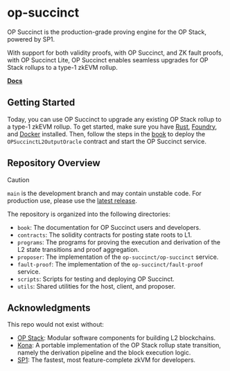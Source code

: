 # op-succinct

OP Succinct is the production-grade proving engine for the OP Stack, powered by SP1.

With support for both validity proofs, with OP Succinct, and ZK fault proofs, with OP Succinct Lite, OP Succinct enables seamless upgrades for OP Stack rollups to a type-1 zkEVM rollup.

**[Docs](https://succinctlabs.github.io/op-succinct)**

## Getting Started

Today, you can use OP Succinct to upgrade any existing OP Stack rollup to a type-1 zkEVM rollup. To get started, make sure you have [Rust](https://rustup.rs/), [Foundry](https://book.getfoundry.sh/), and [Docker](https://docs.docker.com/engine/install/) installed. Then, follow the steps in the [book](https://succinctlabs.github.io/op-succinct/) to deploy the `OPSuccinctL2OutputOracle` contract and start the OP Succinct service.

## Repository Overview

> [!CAUTION]
> `main` is the development branch and may contain unstable code.
> For production use, please use the [latest release](https://github.com/succinctlabs/op-succinct/releases).

The repository is organized into the following directories:

- `book`: The documentation for OP Succinct users and developers.
- `contracts`: The solidity contracts for posting state roots to L1.
- `programs`: The programs for proving the execution and derivation of the L2 state transitions and proof aggregation.
- `proposer`: The implementation of the `op-succinct/op-succinct` service.
- `fault-proof`: The implementation of the `op-succinct/fault-proof` service.
- `scripts`: Scripts for testing and deploying OP Succinct.
- `utils`: Shared utilities for the host, client, and proposer.

## Acknowledgments

This repo would not exist without:
* [OP Stack](https://docs.optimism.io/stack/getting-started): Modular software components for building L2 blockchains.
* [Kona](https://github.com/anton-rs/kona/tree/main): A portable implementation of the OP Stack rollup state transition, namely the derivation pipeline and the block execution logic.
* [SP1](https://github.com/succinctlabs/sp1): The fastest, most feature-complete zkVM for developers.